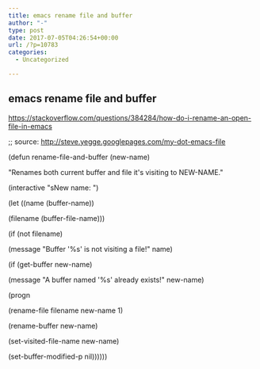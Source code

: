 ```yaml
---
title: emacs rename file and buffer
author: "-"
type: post
date: 2017-07-05T04:26:54+00:00
url: /?p=10783
categories:
  - Uncategorized

---
```

## emacs rename file and buffer
https://stackoverflow.com/questions/384284/how-do-i-rename-an-open-file-in-emacs

;; source: http://steve.yegge.googlepages.com/my-dot-emacs-file
  
(defun rename-file-and-buffer (new-name)
    
"Renames both current buffer and file it's visiting to NEW-NAME."
    
(interactive "sNew name: ")
    
(let ((name (buffer-name))
          
(filename (buffer-file-name)))
      
(if (not filename)
          
(message "Buffer '%s' is not visiting a file!" name)
        
(if (get-buffer new-name)
            
(message "A buffer named '%s' already exists!" new-name)
          
(progn
            
(rename-file filename new-name 1)
            
(rename-buffer new-name)
            
(set-visited-file-name new-name)
            
(set-buffer-modified-p nil))))))